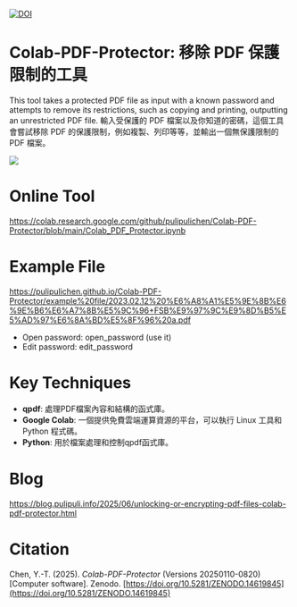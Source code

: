 [![DOI](https://zenodo.org/badge/914238245.svg)](https://doi.org/10.5281/zenodo.14619845)

# Colab-PDF-Protector: 移除 PDF 保護限制的工具

This tool takes a protected PDF file as input with a known password and attempts to remove its restrictions, such as copying and printing, outputting an unrestricted PDF file.
輸入受保護的 PDF 檔案以及你知道的密碼，這個工具會嘗試移除 PDF 的保護限制，例如複製、列印等等，並輸出一個無保護限制的 PDF 檔案。

![](https://blogger.googleusercontent.com/img/a/AVvXsEh2vfP5lonPUaMd4hwaKaCXqfED23CzeIBydGQEYesGeGSD0vC_W3jULKucDvut8twbVfPrPDDxE3b1NCluwyZJ4fAjp5ycnLBUyCQraxCg2C2goB6yscAcQL8zg1ctYGxmlYLoGUIKlF6QxbKy8NhmH2V3lgfFzBLqOB5elCs-wwYBYRs_2C0iqQ)

# Online Tool

https://colab.research.google.com/github/pulipulichen/Colab-PDF-Protector/blob/main/Colab_PDF_Protector.ipynb

# Example File

https://pulipulichen.github.io/Colab-PDF-Protector/example%20file/2023.02.12%20%E6%A8%A1%E5%9E%8B%E6%9E%B6%E6%A7%8B%E5%9C%96+FSB%E9%97%9C%E9%8D%B5%E5%AD%97%E6%8A%BD%E5%8F%96%20a.pdf

- Open password: open_password  (use it)
- Edit password: edit_password

# Key Techniques

- **qpdf**:  處理PDF檔案內容和結構的函式庫。
- **Google Colab**: 一個提供免費雲端運算資源的平台，可以執行 Linux 工具和 Python 程式碼。
- **Python**:  用於檔案處理和控制qpdf函式庫。


# Blog

https://blog.pulipuli.info/2025/06/unlocking-or-encrypting-pdf-files-colab-pdf-protector.html

# Citation

Chen, Y.-T. (2025). *Colab-PDF-Protector* (Versions 20250110-0820) [Computer software]. Zenodo. [https://doi.org/10.5281/ZENODO.14619845](https://doi.org/10.5281/ZENODO.14619845)
